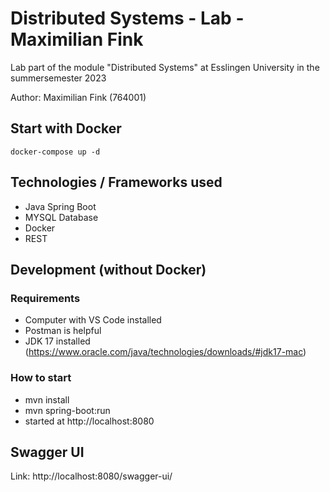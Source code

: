 # Distributed Systems - Lab - Maximilian Fink 

Lab part of the module "Distributed Systems" at Esslingen University in the summersemester 2023

Author: Maximilian Fink (764001)

## Start with Docker

`docker-compose up -d`

## Technologies / Frameworks used

* Java Spring Boot
* MYSQL Database
* Docker
* REST

## Development (without Docker)

### Requirements 

* Computer with VS Code installed
* Postman is helpful
* JDK 17 installed (https://www.oracle.com/java/technologies/downloads/#jdk17-mac)

### How to start 

* mvn install
* mvn spring-boot:run
* started at http://localhost:8080

## Swagger UI

Link: http://localhost:8080/swagger-ui/

